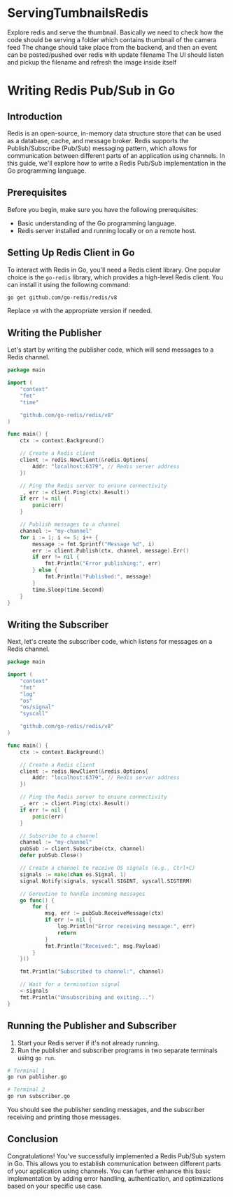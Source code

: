 # ServingTumbnailsRedis
Explore redis and serve the thumbnail. Basically we need to check how the code should be serving a folder which contains thumbnail of the camera feed The change should take place from the backend, and then an event can be posted/pushed over redis with update filename The UI should listen and pickup the filename and refresh the image inside itself


# Writing Redis Pub/Sub in Go

## Introduction

Redis is an open-source, in-memory data structure store that can be used as a database, cache, and message broker. Redis supports the Publish/Subscribe (Pub/Sub) messaging pattern, which allows for communication between different parts of an application using channels. In this guide, we'll explore how to write a Redis Pub/Sub implementation in the Go programming language.

## Prerequisites

Before you begin, make sure you have the following prerequisites:

- Basic understanding of the Go programming language.
- Redis server installed and running locally or on a remote host.

## Setting Up Redis Client in Go

To interact with Redis in Go, you'll need a Redis client library. One popular choice is the `go-redis` library, which provides a high-level Redis client. You can install it using the following command:

```bash
go get github.com/go-redis/redis/v8
```

Replace `v8` with the appropriate version if needed.

## Writing the Publisher

Let's start by writing the publisher code, which will send messages to a Redis channel.

```go
package main

import (
	"context"
	"fmt"
	"time"

	"github.com/go-redis/redis/v8"
)

func main() {
	ctx := context.Background()

	// Create a Redis client
	client := redis.NewClient(&redis.Options{
		Addr: "localhost:6379", // Redis server address
	})

	// Ping the Redis server to ensure connectivity
	_, err := client.Ping(ctx).Result()
	if err != nil {
		panic(err)
	}

	// Publish messages to a channel
	channel := "my-channel"
	for i := 1; i <= 5; i++ {
		message := fmt.Sprintf("Message %d", i)
		err := client.Publish(ctx, channel, message).Err()
		if err != nil {
			fmt.Println("Error publishing:", err)
		} else {
			fmt.Println("Published:", message)
		}
		time.Sleep(time.Second)
	}
}
```

## Writing the Subscriber

Next, let's create the subscriber code, which listens for messages on a Redis channel.

```go
package main

import (
	"context"
	"fmt"
	"log"
	"os"
	"os/signal"
	"syscall"

	"github.com/go-redis/redis/v8"
)

func main() {
	ctx := context.Background()

	// Create a Redis client
	client := redis.NewClient(&redis.Options{
		Addr: "localhost:6379", // Redis server address
	})

	// Ping the Redis server to ensure connectivity
	_, err := client.Ping(ctx).Result()
	if err != nil {
		panic(err)
	}

	// Subscribe to a channel
	channel := "my-channel"
	pubSub := client.Subscribe(ctx, channel)
	defer pubSub.Close()

	// Create a channel to receive OS signals (e.g., Ctrl+C)
	signals := make(chan os.Signal, 1)
	signal.Notify(signals, syscall.SIGINT, syscall.SIGTERM)

	// Goroutine to handle incoming messages
	go func() {
		for {
			msg, err := pubSub.ReceiveMessage(ctx)
			if err != nil {
				log.Println("Error receiving message:", err)
				return
			}
			fmt.Println("Received:", msg.Payload)
		}
	}()

	fmt.Println("Subscribed to channel:", channel)

	// Wait for a termination signal
	<-signals
	fmt.Println("Unsubscribing and exiting...")
}
```

## Running the Publisher and Subscriber

1. Start your Redis server if it's not already running.
2. Run the publisher and subscriber programs in two separate terminals using `go run`.

```bash
# Terminal 1
go run publisher.go

# Terminal 2
go run subscriber.go
```

You should see the publisher sending messages, and the subscriber receiving and printing those messages.

## Conclusion

Congratulations! You've successfully implemented a Redis Pub/Sub system in Go. This allows you to establish communication between different parts of your application using channels. You can further enhance this basic implementation by adding error handling, authentication, and optimizations based on your specific use case.